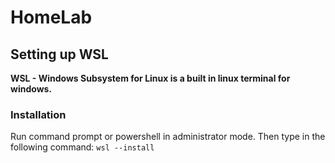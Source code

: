 # HomeLab

## Setting up WSL

**WSL - Windows Subsystem for Linux is a built in linux terminal for windows.**

### Installation

Run command prompt or powershell in administrator mode. Then type in the following command:
`` wsl --install ``

